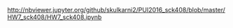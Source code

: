 http://nbviewer.jupyter.org/github/skulkarni2/PUI2016_sck408/blob/master/HW7_sck408/HW7_sck408.ipynb
